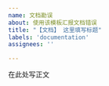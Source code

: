 ```yaml
---
name: 文档勘误
about: 使用该模板汇报文档错误
title: "【文档】 这里填写标题"
labels: 'documentation'
assignees: ''

---
```


在此处写正文
